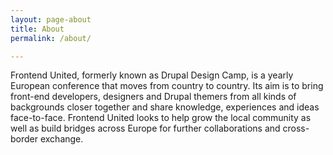 ```yaml
---
layout: page-about
title: About
permalink: /about/

---
```


Frontend United, formerly known as Drupal Design Camp, is a yearly European conference that moves from country to country. Its aim is to bring front-end developers, designers and Drupal themers from all kinds of backgrounds closer together and share knowledge, experiences and ideas face-to-face. Frontend United looks to help grow the local community as well as build bridges across Europe for further collaborations and cross-border exchange.

